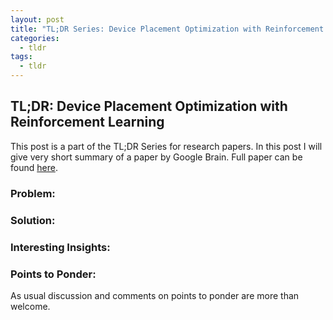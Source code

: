 ```yaml
---
layout: post
title: "TL;DR Series: Device Placement Optimization with Reinforcement Learning"
categories:
  - tldr
tags:
  - tldr
---
```

## TL;DR: Device Placement Optimization with Reinforcement Learning
This post is a part of the TL;DR Series for research papers.
In this post I will give very short summary of a paper by Google Brain. Full paper can be found [here]().

### Problem:

### Solution:

### Interesting Insights:

### Points to Ponder:

As usual discussion and comments on points to ponder are more than welcome.
